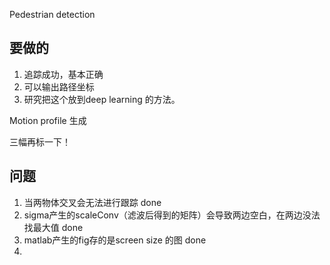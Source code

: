 Pedestrian detection

## 要做的

1. 追踪成功，基本正确
2. 可以输出路径坐标
3. 研究把这个放到deep learning 的方法。




Motion profile 生成

三幅再标一下！


## 问题

1. 当两物体交叉会无法进行跟踪 done
2. sigma产生的scaleConv（滤波后得到的矩阵）会导致两边空白，在两边没法找最大值 done
3. matlab产生的fig存的是screen size 的图 done
4. ​



